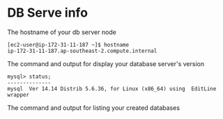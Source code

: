 # DB Serve info

The hostname of your db server node
```
[ec2-user@ip-172-31-11-187 ~]$ hostname
ip-172-31-11-187.ap-southeast-2.compute.internal
```

The command and output for display your database server's version
```
mysql> status;
--------------
mysql  Ver 14.14 Distrib 5.6.36, for Linux (x86_64) using  EditLine wrapper
```

The command and output for listing your created databases
